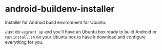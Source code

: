 android-buildenv-installer
==========================

Installer for Android build environment for Ubuntu.

Just do `vagrant up` and you'll have an Ubuntu box ready to build 
Android or run `install.sh` on your Ubuntu box to have it download 
and configure everything for you.
